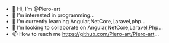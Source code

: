 - 👋 Hi, I’m @Piero-art
- 👀 I’m interested in programming...
- 🌱 I’m currently learning Angular,NetCore,Laravel,php...
- 💞️ I’m looking to collaborate on Angular,NetCore,Laravel,Php...
- 📫 How to reach me https://github.com/Piero-art/Piero-art...

<!---
Piero-art/Piero-art is a ✨ special ✨ repository because its `README.md` (this file) appears on your GitHub profile.
You can click the Preview link to take a look at your changes.
--->
